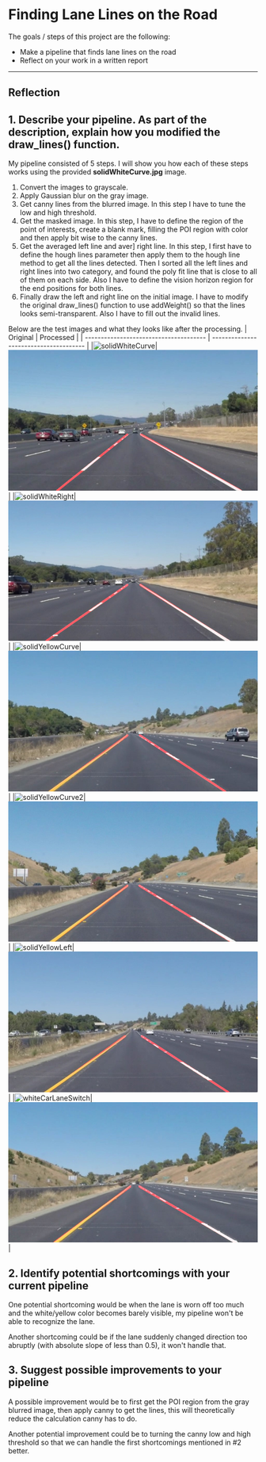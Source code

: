 # **Finding Lane Lines on the Road**

The goals / steps of this project are the following:
* Make a pipeline that finds lane lines on the road
* Reflect on your work in a written report

[//]: # (Image References)

[image_solidWhiteCurve]: ./test_images/solidWhiteCurve.jpg "solidWhiteCurve"
[image_solidWhiteRight]: ./test_images/solidWhiteRight.jpg "solidWhiteRight"
[image_solidYellowCurve]: ./test_images/solidYellowCurve.jpg "solidYellowCurve"
[image_solidYellowCurve2]: ./test_images/solidYellowCurve2.jpg "solidYellowCurve2"
[image_solidYellowLeft]: ./test_images/solidYellowLeft.jpg "solidYellowLeft"
[image_whiteCarLaneSwitch]: ./test_images/whiteCarLaneSwitch.jpg "whiteCarLaneSwitch"
[image_solidWhiteCurve_output]: ./test_images_output/solidWhiteCurve.jpg "solidWhiteCurveOutput"
[image_solidWhiteRight_output]: ./test_images_output/solidWhiteRight.jpg "solidWhiteRightOutput"
[image_solidYellowCurve_output]: ./test_images_output/solidYellowCurve.jpg "solidYellowCurveOutput"
[image_solidYellowCurve2_output]: ./test_images_output/solidYellowCurve2.jpg "solidYellowCurve2Output"
[image_solidYellowLeft_output]: ./test_images_output/solidYellowLeft.jpg "solidYellowLeftOutput"
[image_whiteCarLaneSwitch_output]: ./test_images_output/whiteCarLaneSwitch.jpg "whiteCarLaneSwitchOutput"

---

## Reflection

## 1. Describe your pipeline. As part of the description, explain how you modified the draw_lines() function.

My pipeline consisted of 5 steps.  I will show you how each of these steps works using the provided **solidWhiteCurve.jpg** image.

1. Convert the images to grayscale.
2. Apply Gaussian blur on the gray image.
3. Get canny lines from the blurred image. In this step I have to tune the low and high threshold.
4. Get the masked image. In this step, I have to define the region of the point of interests, create a blank mark, filling the POI region with color and then apply bit wise to the canny lines.
5. Get the averaged left line and aver] right line. In this step, I first have to define the hough lines parameter then apply them to the hough line method to get all the lines detected. Then I sorted all the left lines and right lines into two category, and found the poly fit line that is close to all of them on each side. Also I have to define the vision horizon region for the end positions for both lines.
6. Finally draw the left and right line on the initial image. I have to modify the original draw_lines() function to use addWeight() so that the lines looks semi-transparent. Also I have to fill out the invalid lines.

Below are the test images and what they looks like after the processing.
| Original | Processed |
| -------------------------------------- | -------------------------------------- |
|![solidWhiteCurve][image_solidWhiteCurve]|![solidWhiteCurveOutput][image_solidWhiteCurve_output]|
|![solidWhiteRight][image_solidWhiteRight]|![solidWhiteRightOutput][image_solidWhiteRight_output]|
|![solidYellowCurve][image_solidYellowCurve]|![solidYellowCurveOutput][image_solidYellowCurve_output]|
|![solidYellowCurve2][image_solidYellowCurve2]|![solidYellowCurveOutput2][image_solidYellowCurve2_output]|
|![solidYellowLeft][image_solidYellowLeft]|![solidYellowLeftOutput][image_solidYellowLeft_output]|
|![whiteCarLaneSwitch][image_whiteCarLaneSwitch]|![whiteCarLaneSwitchOutput][image_whiteCarLaneSwitch_output]|

## 2. Identify potential shortcomings with your current pipeline

One potential shortcoming would be when the lane is worn off too much and the white/yellow color becomes barely visible,
my pipeline won't be able to recognize the lane.

Another shortcoming could be if the lane suddenly changed direction too abruptly (with absolute slope of less than 0.5), it won't handle that.

## 3. Suggest possible improvements to your pipeline

A possible improvement would be to first get the POI region from the gray blurred image, then apply canny to get the lines,
this will theoretically reduce the calculation canny has to do.

Another potential improvement could be to turning the canny low and high threshold so that we can handle the first shortcomings mentioned in #2 better.
